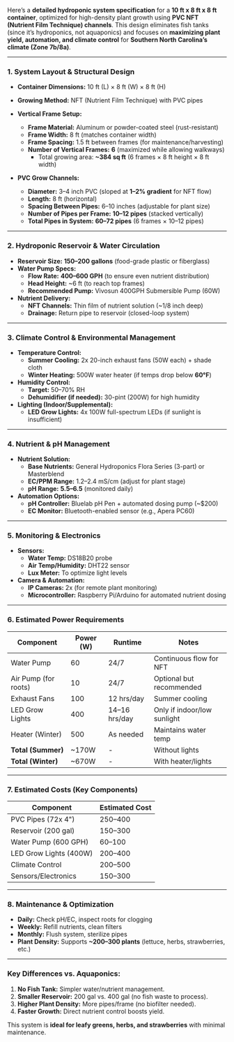 Here’s a **detailed hydroponic system specification** for a **10 ft x 8 ft x 8 ft container**, optimized for high-density plant growth using **PVC NFT (Nutrient Film Technique) channels**. This design eliminates fish tanks (since it’s hydroponics, not aquaponics) and focuses on **maximizing plant yield, automation, and climate control** for **Southern North Carolina’s climate (Zone 7b/8a)**.

---

### **1. System Layout & Structural Design**  
- **Container Dimensions:** 10 ft (L) × 8 ft (W) × 8 ft (H)  
- **Growing Method:** NFT (Nutrient Film Technique) with PVC pipes  
- **Vertical Frame Setup:**  
  - **Frame Material:** Aluminum or powder-coated steel (rust-resistant)  
  - **Frame Width:** 8 ft (matches container width)  
  - **Frame Spacing:** 1.5 ft between frames (for maintenance/harvesting)  
  - **Number of Vertical Frames:** **6** (maximized while allowing walkways)  
    - Total growing area: **~384 sq ft** (6 frames × 8 ft height × 8 ft width)  

- **PVC Grow Channels:**  
  - **Diameter:** 3–4 inch PVC (sloped at **1–2% gradient** for NFT flow)  
  - **Length:** 8 ft (horizontal)  
  - **Spacing Between Pipes:** 6–10 inches (adjustable for plant size)  
  - **Number of Pipes per Frame:** **10–12 pipes** (stacked vertically)  
  - **Total Pipes in System:** **60–72 pipes** (6 frames × 10–12 pipes)  

---

### **2. Hydroponic Reservoir & Water Circulation**  
- **Reservoir Size:** **150–200 gallons** (food-grade plastic or fiberglass)  
- **Water Pump Specs:**  
  - **Flow Rate:** **400–600 GPH** (to ensure even nutrient distribution)  
  - **Head Height:** ~6 ft (to reach top frames)  
  - **Recommended Pump:** Vivosun 400GPH Submersible Pump (60W)  
- **Nutrient Delivery:**  
  - **NFT Channels:** Thin film of nutrient solution (~1/8 inch deep)  
  - **Drainage:** Return pipe to reservoir (closed-loop system)  

---

### **3. Climate Control & Environmental Management**  
- **Temperature Control:**  
  - **Summer Cooling:** 2x 20-inch exhaust fans (50W each) + shade cloth  
  - **Winter Heating:** 500W water heater (if temps drop below **60°F**)  
- **Humidity Control:**  
  - **Target:** 50–70% RH  
  - **Dehumidifier (if needed):** 30-pint (200W) for high humidity  
- **Lighting (Indoor/Supplemental):**  
  - **LED Grow Lights:** 4x 100W full-spectrum LEDs (if sunlight is insufficient)  

---

### **4. Nutrient & pH Management**  
- **Nutrient Solution:**  
  - **Base Nutrients:** General Hydroponics Flora Series (3-part) or Masterblend  
  - **EC/PPM Range:** 1.2–2.4 mS/cm (adjust for plant stage)  
  - **pH Range:** **5.5–6.5** (monitored daily)  
- **Automation Options:**  
  - **pH Controller:** Bluelab pH Pen + automated dosing pump (~$200)  
  - **EC Monitor:** Bluetooth-enabled sensor (e.g., Apera PC60)  

---

### **5. Monitoring & Electronics**  
- **Sensors:**  
  - **Water Temp:** DS18B20 probe  
  - **Air Temp/Humidity:** DHT22 sensor  
  - **Lux Meter:** To optimize light levels  
- **Camera & Automation:**  
  - **IP Cameras:** 2x (for remote plant monitoring)  
  - **Microcontroller:** Raspberry Pi/Arduino for automated nutrient dosing  

---

### **6. Estimated Power Requirements**  
| Component | Power (W) | Runtime | Notes |  
|-----------|----------|---------|-------|  
| Water Pump | 60 | 24/7 | Continuous flow for NFT |  
| Air Pump (for roots) | 10 | 24/7 | Optional but recommended |  
| Exhaust Fans | 100 | 12 hrs/day | Summer cooling |  
| LED Grow Lights | 400 | 14–16 hrs/day | Only if indoor/low sunlight |  
| Heater (Winter) | 500 | As needed | Maintains water temp |  
| **Total (Summer)** | ~170W | - | Without lights |  
| **Total (Winter)** | ~670W | - | With heater/lights |  

---

### **7. Estimated Costs (Key Components)**  
| Component | Estimated Cost |  
|-----------|---------------|  
| PVC Pipes (72x 4") | $250–$400 |  
| Reservoir (200 gal) | $150–$300 |  
| Water Pump (600 GPH) | $60–$100 |  
| LED Grow Lights (400W) | $200–$400 |  
| Climate Control | $200–$500 |  
| Sensors/Electronics | $150–$300 |  

---

### **8. Maintenance & Optimization**  
- **Daily:** Check pH/EC, inspect roots for clogging  
- **Weekly:** Refill nutrients, clean filters  
- **Monthly:** Flush system, sterilize pipes  
- **Plant Density:** Supports **~200–300 plants** (lettuce, herbs, strawberries, etc.)  

---

### **Key Differences vs. Aquaponics:**  
1. **No Fish Tank:** Simpler water/nutrient management.  
2. **Smaller Reservoir:** 200 gal vs. 400 gal (no fish waste to process).  
3. **Higher Plant Density:** More pipes/frame (no biofilter needed).  
4. **Faster Growth:** Direct nutrient control boosts yield.  

This system is **ideal for leafy greens, herbs, and strawberries** with minimal maintenance. 